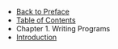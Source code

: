 - [Back to Preface](/preface)
- [Table of Contents](/table-of-contents/index)
- Chapter 1. Writing Programs
- [Introduction](/chapters/1/introduction)
